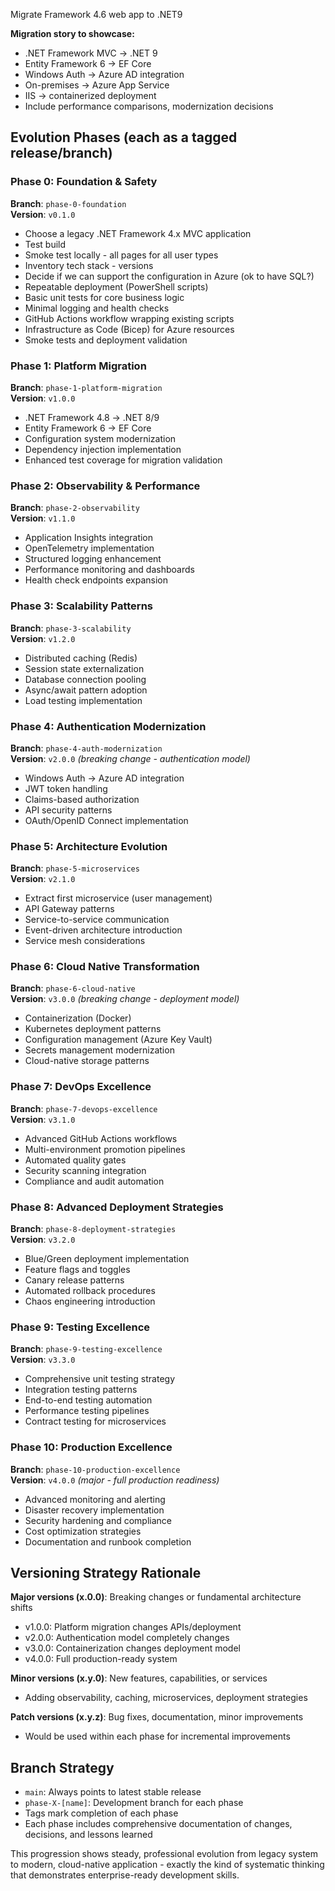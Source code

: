 
Migrate Framework 4.6 web app to .NET9


**Migration story to showcase:**

- .NET Framework MVC → .NET 9
- Entity Framework 6 → EF Core
- Windows Auth → Azure AD integration
- On-premises → Azure App Service
- IIS → containerized deployment
- Include performance comparisons, modernization decisions





## Evolution Phases (each as a tagged release/branch)

### Phase 0: Foundation & Safety

**Branch**: `phase-0-foundation`  
**Version**: `v0.1.0`

- Choose a legacy .NET Framework 4.x MVC application
- Test build
- Smoke test locally - all pages for all user types 
- Inventory tech stack - versions 
- Decide if we can support the configuration in Azure (ok to have SQL?)
- Repeatable deployment (PowerShell scripts)
- Basic unit tests for core business logic
- Minimal logging and health checks
- GitHub Actions workflow wrapping existing scripts
- Infrastructure as Code (Bicep) for Azure resources
- Smoke tests and deployment validation

### Phase 1: Platform Migration

**Branch**: `phase-1-platform-migration`  
**Version**: `v1.0.0`

- .NET Framework 4.8 → .NET 8/9
- Entity Framework 6 → EF Core
- Configuration system modernization
- Dependency injection implementation
- Enhanced test coverage for migration validation

### Phase 2: Observability & Performance

**Branch**: `phase-2-observability`  
**Version**: `v1.1.0`

- Application Insights integration
- OpenTelemetry implementation
- Structured logging enhancement
- Performance monitoring and dashboards
- Health check endpoints expansion

### Phase 3: Scalability Patterns

**Branch**: `phase-3-scalability`  
**Version**: `v1.2.0`

- Distributed caching (Redis)
- Session state externalization
- Database connection pooling
- Async/await pattern adoption
- Load testing implementation

### Phase 4: Authentication Modernization

**Branch**: `phase-4-auth-modernization`  
**Version**: `v2.0.0` _(breaking change - authentication model)_

- Windows Auth → Azure AD integration
- JWT token handling
- Claims-based authorization
- API security patterns
- OAuth/OpenID Connect implementation

### Phase 5: Architecture Evolution

**Branch**: `phase-5-microservices`  
**Version**: `v2.1.0`

- Extract first microservice (user management)
- API Gateway patterns
- Service-to-service communication
- Event-driven architecture introduction
- Service mesh considerations

### Phase 6: Cloud Native Transformation

**Branch**: `phase-6-cloud-native`  
**Version**: `v3.0.0` _(breaking change - deployment model)_

- Containerization (Docker)
- Kubernetes deployment patterns
- Configuration management (Azure Key Vault)
- Secrets management modernization
- Cloud-native storage patterns

### Phase 7: DevOps Excellence

**Branch**: `phase-7-devops-excellence`  
**Version**: `v3.1.0`

- Advanced GitHub Actions workflows
- Multi-environment promotion pipelines
- Automated quality gates
- Security scanning integration
- Compliance and audit automation

### Phase 8: Advanced Deployment Strategies

**Branch**: `phase-8-deployment-strategies`  
**Version**: `v3.2.0`

- Blue/Green deployment implementation
- Feature flags and toggles
- Canary release patterns
- Automated rollback procedures
- Chaos engineering introduction

### Phase 9: Testing Excellence

**Branch**: `phase-9-testing-excellence`  
**Version**: `v3.3.0`

- Comprehensive unit testing strategy
- Integration testing patterns
- End-to-end testing automation
- Performance testing pipelines
- Contract testing for microservices

### Phase 10: Production Excellence

**Branch**: `phase-10-production-excellence`  
**Version**: `v4.0.0` _(major - full production readiness)_

- Advanced monitoring and alerting
- Disaster recovery implementation
- Security hardening and compliance
- Cost optimization strategies
- Documentation and runbook completion

## Versioning Strategy Rationale

**Major versions (x.0.0)**: Breaking changes or fundamental architecture shifts

- v1.0.0: Platform migration changes APIs/deployment
- v2.0.0: Authentication model completely changes
- v3.0.0: Containerization changes deployment model
- v4.0.0: Full production-ready system

**Minor versions (x.y.0)**: New features, capabilities, or services

- Adding observability, caching, microservices, deployment strategies

**Patch versions (x.y.z)**: Bug fixes, documentation, minor improvements

- Would be used within each phase for incremental improvements

## Branch Strategy

- `main`: Always points to latest stable release
- `phase-X-[name]`: Development branch for each phase
- Tags mark completion of each phase
- Each phase includes comprehensive documentation of changes, decisions, and lessons learned

This progression shows steady, professional evolution from legacy system to modern, cloud-native application - exactly the kind of systematic thinking that demonstrates enterprise-ready development skills.
  
  
  
